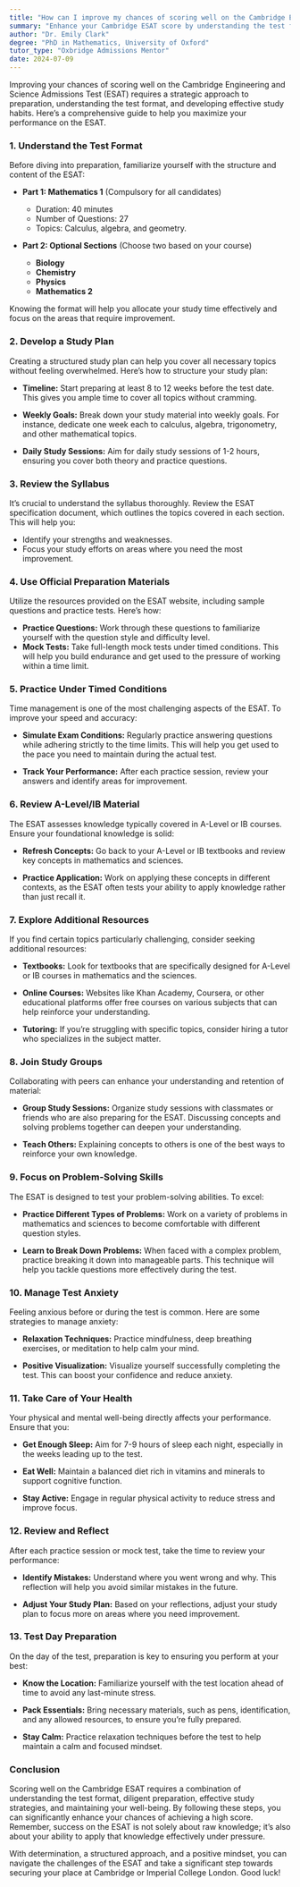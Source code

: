 ```yaml
---
title: "How can I improve my chances of scoring well on the Cambridge ESAT?"
summary: "Enhance your Cambridge ESAT score by understanding the test format, adopting effective study habits, and strategic preparation techniques."
author: "Dr. Emily Clark"
degree: "PhD in Mathematics, University of Oxford"
tutor_type: "Oxbridge Admissions Mentor"
date: 2024-07-09
---
```


Improving your chances of scoring well on the Cambridge Engineering and Science Admissions Test (ESAT) requires a strategic approach to preparation, understanding the test format, and developing effective study habits. Here’s a comprehensive guide to help you maximize your performance on the ESAT.

### 1. Understand the Test Format

Before diving into preparation, familiarize yourself with the structure and content of the ESAT:

- **Part 1: Mathematics 1** (Compulsory for all candidates)
  - Duration: 40 minutes
  - Number of Questions: 27
  - Topics: Calculus, algebra, and geometry.

- **Part 2: Optional Sections** (Choose two based on your course)
  - **Biology**
  - **Chemistry**
  - **Physics**
  - **Mathematics 2**

Knowing the format will help you allocate your study time effectively and focus on the areas that require improvement.

### 2. Develop a Study Plan

Creating a structured study plan can help you cover all necessary topics without feeling overwhelmed. Here’s how to structure your study plan:

- **Timeline:** Start preparing at least 8 to 12 weeks before the test date. This gives you ample time to cover all topics without cramming.
  
- **Weekly Goals:** Break down your study material into weekly goals. For instance, dedicate one week each to calculus, algebra, trigonometry, and other mathematical topics.

- **Daily Study Sessions:** Aim for daily study sessions of 1-2 hours, ensuring you cover both theory and practice questions.

### 3. Review the Syllabus

It’s crucial to understand the syllabus thoroughly. Review the ESAT specification document, which outlines the topics covered in each section. This will help you:

- Identify your strengths and weaknesses.
- Focus your study efforts on areas where you need the most improvement.

### 4. Use Official Preparation Materials

Utilize the resources provided on the ESAT website, including sample questions and practice tests. Here’s how:

- **Practice Questions:** Work through these questions to familiarize yourself with the question style and difficulty level.
- **Mock Tests:** Take full-length mock tests under timed conditions. This will help you build endurance and get used to the pressure of working within a time limit.

### 5. Practice Under Timed Conditions

Time management is one of the most challenging aspects of the ESAT. To improve your speed and accuracy:

- **Simulate Exam Conditions:** Regularly practice answering questions while adhering strictly to the time limits. This will help you get used to the pace you need to maintain during the actual test.
  
- **Track Your Performance:** After each practice session, review your answers and identify areas for improvement.

### 6. Review A-Level/IB Material

The ESAT assesses knowledge typically covered in A-Level or IB courses. Ensure your foundational knowledge is solid:

- **Refresh Concepts:** Go back to your A-Level or IB textbooks and review key concepts in mathematics and sciences.
  
- **Practice Application:** Work on applying these concepts in different contexts, as the ESAT often tests your ability to apply knowledge rather than just recall it.

### 7. Explore Additional Resources

If you find certain topics particularly challenging, consider seeking additional resources:

- **Textbooks:** Look for textbooks that are specifically designed for A-Level or IB courses in mathematics and the sciences.
  
- **Online Courses:** Websites like Khan Academy, Coursera, or other educational platforms offer free courses on various subjects that can help reinforce your understanding.

- **Tutoring:** If you’re struggling with specific topics, consider hiring a tutor who specializes in the subject matter.

### 8. Join Study Groups

Collaborating with peers can enhance your understanding and retention of material:

- **Group Study Sessions:** Organize study sessions with classmates or friends who are also preparing for the ESAT. Discussing concepts and solving problems together can deepen your understanding.

- **Teach Others:** Explaining concepts to others is one of the best ways to reinforce your own knowledge.

### 9. Focus on Problem-Solving Skills

The ESAT is designed to test your problem-solving abilities. To excel:

- **Practice Different Types of Problems:** Work on a variety of problems in mathematics and sciences to become comfortable with different question styles.

- **Learn to Break Down Problems:** When faced with a complex problem, practice breaking it down into manageable parts. This technique will help you tackle questions more effectively during the test.

### 10. Manage Test Anxiety

Feeling anxious before or during the test is common. Here are some strategies to manage anxiety:

- **Relaxation Techniques:** Practice mindfulness, deep breathing exercises, or meditation to help calm your mind.
  
- **Positive Visualization:** Visualize yourself successfully completing the test. This can boost your confidence and reduce anxiety.

### 11. Take Care of Your Health

Your physical and mental well-being directly affects your performance. Ensure that you:

- **Get Enough Sleep:** Aim for 7-9 hours of sleep each night, especially in the weeks leading up to the test.
  
- **Eat Well:** Maintain a balanced diet rich in vitamins and minerals to support cognitive function.
  
- **Stay Active:** Engage in regular physical activity to reduce stress and improve focus.

### 12. Review and Reflect

After each practice session or mock test, take the time to review your performance:

- **Identify Mistakes:** Understand where you went wrong and why. This reflection will help you avoid similar mistakes in the future.
  
- **Adjust Your Study Plan:** Based on your reflections, adjust your study plan to focus more on areas where you need improvement.

### 13. Test Day Preparation

On the day of the test, preparation is key to ensuring you perform at your best:

- **Know the Location:** Familiarize yourself with the test location ahead of time to avoid any last-minute stress.

- **Pack Essentials:** Bring necessary materials, such as pens, identification, and any allowed resources, to ensure you’re fully prepared.

- **Stay Calm:** Practice relaxation techniques before the test to help maintain a calm and focused mindset.

### Conclusion

Scoring well on the Cambridge ESAT requires a combination of understanding the test format, diligent preparation, effective study strategies, and maintaining your well-being. By following these steps, you can significantly enhance your chances of achieving a high score. Remember, success on the ESAT is not solely about raw knowledge; it’s also about your ability to apply that knowledge effectively under pressure.

With determination, a structured approach, and a positive mindset, you can navigate the challenges of the ESAT and take a significant step towards securing your place at Cambridge or Imperial College London. Good luck!
    